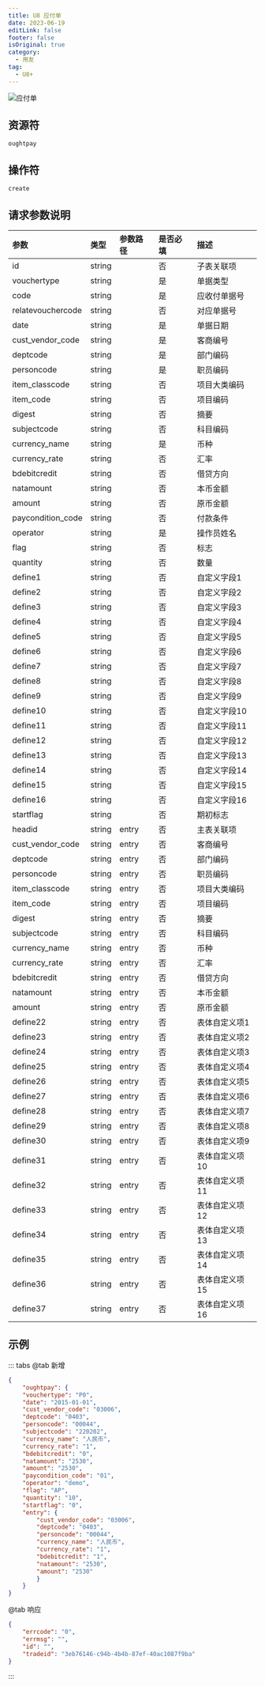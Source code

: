 ```yaml
---
title: U8 应付单
date: 2023-06-19
editLink: false
footer: false
isOriginal: true
category:
  - 用友
tag:
  - U8+
---
```


![应付单](https://nas.ilyl.life:8092/yonyou/u8/ap/oughtpay.gif)

## 资源符

`oughtpay`
  
## 操作符

`create`

## 请求参数说明

|参数|类型|参数路径|是否必填|描述|
|:-|:-|:-|:-|:-|
|id|string||否|子表关联项|
|vouchertype|string||是|单据类型|
|code|string||是|应收付单据号|
|relatevouchercode|string||否|对应单据号|
|date|string||是|单据日期|
|cust_vendor_code|string||是|客商编号|
|deptcode|string||是|部门编码|
|personcode|string||是|职员编码|
|item_classcode|string||否|项目大类编码|
|item_code|string||否|项目编码|
|digest|string||否|摘要|
|subjectcode|string||否|科目编码|
|currency_name|string||是|币种|
|currency_rate|string||否|汇率|
|bdebitcredit|string||否|借贷方向|
|natamount|string||否|本币金额|
|amount|string||否|原币金额|
|paycondition_code|string||否|付款条件|
|operator|string||是|操作员姓名|
|flag|string||否|标志|
|quantity|string||否|数量|
|define1|string||否|自定义字段1|
|define2|string||否|自定义字段2|
|define3|string||否|自定义字段3|
|define4|string||否|自定义字段4|
|define5|string||否|自定义字段5|
|define6|string||否|自定义字段6|
|define7|string||否|自定义字段7|
|define8|string||否|自定义字段8|
|define9|string||否|自定义字段9|
|define10|string||否|自定义字段10|
|define11|string||否|自定义字段11|
|define12|string||否|自定义字段12|
|define13|string||否|自定义字段13|
|define14|string||否|自定义字段14|
|define15|string||否|自定义字段15|
|define16|string||否|自定义字段16|
|startflag|string||否|期初标志|
|headid|string|entry|否|主表关联项|
|cust_vendor_code|string|entry|否|客商编号|
|deptcode|string|entry|否|部门编码|
|personcode|string|entry|否|职员编码|
|item_classcode|string|entry|否|项目大类编码|
|item_code|string|entry|否|项目编码|
|digest|string|entry|否|摘要|
|subjectcode|string|entry|否|科目编码|
|currency_name|string|entry|否|币种|
|currency_rate|string|entry|否|汇率|
|bdebitcredit|string|entry|否|借贷方向|
|natamount|string|entry|否|本币金额|
|amount|string|entry|否|原币金额|
|define22|string|entry|否|表体自定义项1|
|define23|string|entry|否|表体自定义项2|
|define24|string|entry|否|表体自定义项3|
|define25|string|entry|否|表体自定义项4|
|define26|string|entry|否|表体自定义项5|
|define27|string|entry|否|表体自定义项6|
|define28|string|entry|否|表体自定义项7|
|define29|string|entry|否|表体自定义项8|
|define30|string|entry|否|表体自定义项9|
|define31|string|entry|否|表体自定义项10|
|define32|string|entry|否|表体自定义项11|
|define33|string|entry|否|表体自定义项12|
|define34|string|entry|否|表体自定义项13|
|define35|string|entry|否|表体自定义项14|
|define36|string|entry|否|表体自定义项15|
|define37|string|entry|否|表体自定义项16|

## 示例

::: tabs
@tab 新增

```json
{
    "oughtpay": {
    "vouchertype": "P0",
    "date": "2015-01-01",
    "cust_vendor_code": "03006",
    "deptcode": "0403",
    "personcode": "00044",
    "subjectcode": "220202",
    "currency_name": "人民币",
    "currency_rate": "1",
    "bdebitcredit": "0",
    "natamount": "2530",
    "amount": "2530",
    "paycondition_code": "01",
    "operator": "demo",
    "flag": "AP",
    "quantity": "10",
    "startflag": "0",
    "entry": {
        "cust_vendor_code": "03006",
        "deptcode": "0403",
        "personcode": "00044",
        "currency_name": "人民币",
        "currency_rate": "1",
        "bdebitcredit": "1",
        "natamount": "2530",
        "amount": "2530"
        }
    }
}
```

@tab 响应

```json
{
    "errcode": "0",
    "errmsg": "",
    "id": "",
    "tradeid": "3eb76146-c94b-4b4b-87ef-40ac1087f9ba"
}
```

:::
